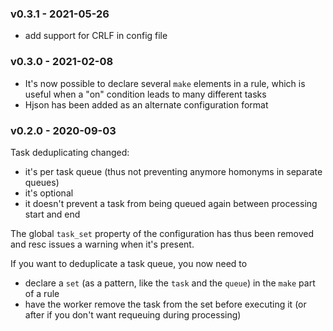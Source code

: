 <a name="v0.3.1"></a>
### v0.3.1 - 2021-05-26
- add support for CRLF in config file

<a name="v0.3.0"></a>
### v0.3.0 - 2021-02-08
- It's now possible to declare several `make` elements in a rule, which is useful when a "on" condition leads to many different tasks
- Hjson has been added as an alternate configuration format

<a name="v0.2.0"></a>
### v0.2.0 - 2020-09-03
Task deduplicating changed:
- it's per task queue (thus not preventing anymore homonyms in separate queues)
- it's optional
- it doesn't prevent a task from being queued again between processing start and end

The global `task_set` property of the configuration has thus been removed and resc issues a warning when it's present.

If you want to deduplicate a task queue, you now need to
- declare a `set` (as a pattern, like the `task` and the `queue`) in the `make` part of a rule
- have the worker remove the task from the set before executing it (or after if you don't want requeuing during processing)
